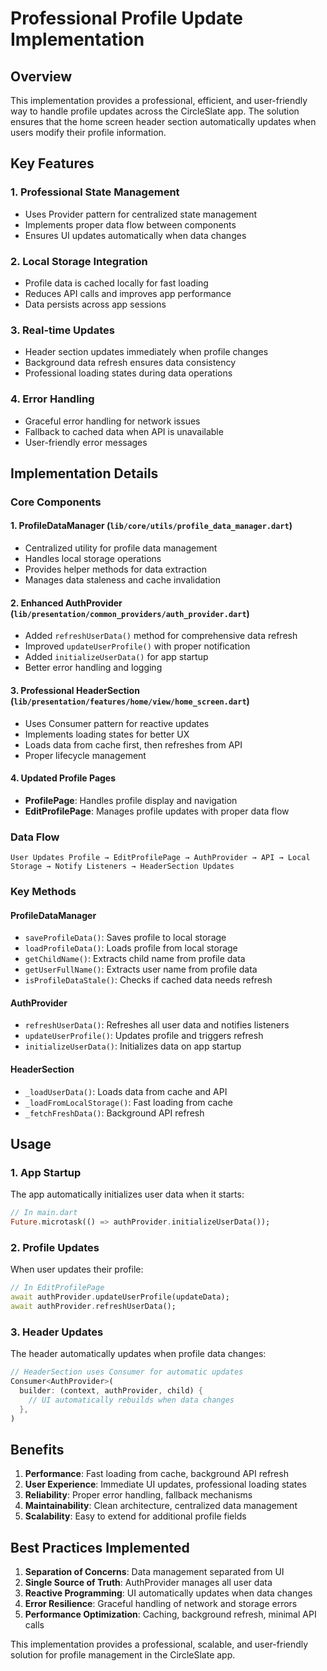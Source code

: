 # Professional Profile Update Implementation

## Overview
This implementation provides a professional, efficient, and user-friendly way to handle profile updates across the CircleSlate app. The solution ensures that the home screen header section automatically updates when users modify their profile information.

## Key Features

### 1. **Professional State Management**
- Uses Provider pattern for centralized state management
- Implements proper data flow between components
- Ensures UI updates automatically when data changes

### 2. **Local Storage Integration**
- Profile data is cached locally for fast loading
- Reduces API calls and improves app performance
- Data persists across app sessions

### 3. **Real-time Updates**
- Header section updates immediately when profile changes
- Background data refresh ensures data consistency
- Professional loading states during data operations

### 4. **Error Handling**
- Graceful error handling for network issues
- Fallback to cached data when API is unavailable
- User-friendly error messages

## Implementation Details

### Core Components

#### 1. **ProfileDataManager** (`lib/core/utils/profile_data_manager.dart`)
- Centralized utility for profile data management
- Handles local storage operations
- Provides helper methods for data extraction
- Manages data staleness and cache invalidation

#### 2. **Enhanced AuthProvider** (`lib/presentation/common_providers/auth_provider.dart`)
- Added `refreshUserData()` method for comprehensive data refresh
- Improved `updateUserProfile()` with proper notification
- Added `initializeUserData()` for app startup
- Better error handling and logging

#### 3. **Professional HeaderSection** (`lib/presentation/features/home/view/home_screen.dart`)
- Uses Consumer pattern for reactive updates
- Implements loading states for better UX
- Loads data from cache first, then refreshes from API
- Proper lifecycle management

#### 4. **Updated Profile Pages**
- **ProfilePage**: Handles profile display and navigation
- **EditProfilePage**: Manages profile updates with proper data flow

### Data Flow

```
User Updates Profile → EditProfilePage → AuthProvider → API → Local Storage → Notify Listeners → HeaderSection Updates
```

### Key Methods

#### ProfileDataManager
- `saveProfileData()`: Saves profile to local storage
- `loadProfileData()`: Loads profile from local storage
- `getChildName()`: Extracts child name from profile data
- `getUserFullName()`: Extracts user name from profile data
- `isProfileDataStale()`: Checks if cached data needs refresh

#### AuthProvider
- `refreshUserData()`: Refreshes all user data and notifies listeners
- `updateUserProfile()`: Updates profile and triggers refresh
- `initializeUserData()`: Initializes data on app startup

#### HeaderSection
- `_loadUserData()`: Loads data from cache and API
- `_loadFromLocalStorage()`: Fast loading from cache
- `_fetchFreshData()`: Background API refresh

## Usage

### 1. **App Startup**
The app automatically initializes user data when it starts:
```dart
// In main.dart
Future.microtask(() => authProvider.initializeUserData());
```

### 2. **Profile Updates**
When user updates their profile:
```dart
// In EditProfilePage
await authProvider.updateUserProfile(updateData);
await authProvider.refreshUserData();
```

### 3. **Header Updates**
The header automatically updates when profile data changes:
```dart
// HeaderSection uses Consumer for automatic updates
Consumer<AuthProvider>(
  builder: (context, authProvider, child) {
    // UI automatically rebuilds when data changes
  },
)
```

## Benefits

1. **Performance**: Fast loading from cache, background API refresh
2. **User Experience**: Immediate UI updates, professional loading states
3. **Reliability**: Proper error handling, fallback mechanisms
4. **Maintainability**: Clean architecture, centralized data management
5. **Scalability**: Easy to extend for additional profile fields

## Best Practices Implemented

1. **Separation of Concerns**: Data management separated from UI
2. **Single Source of Truth**: AuthProvider manages all user data
3. **Reactive Programming**: UI automatically updates when data changes
4. **Error Resilience**: Graceful handling of network and storage errors
5. **Performance Optimization**: Caching, background refresh, minimal API calls

This implementation provides a professional, scalable, and user-friendly solution for profile management in the CircleSlate app.
